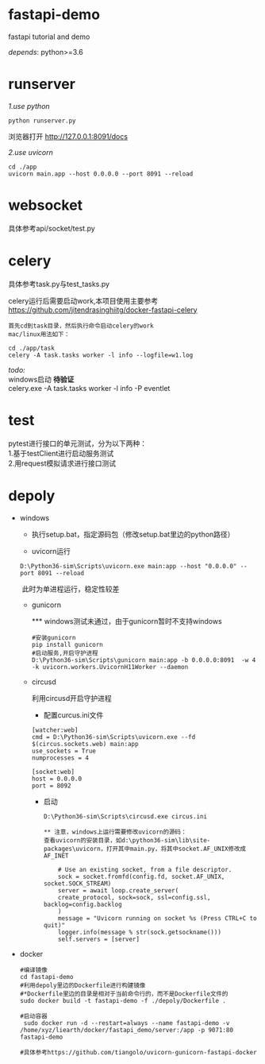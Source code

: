 # fastapi-demo

fastapi tutorial and demo

*depends*:
python>=3.6

# runserver
*1.use python*

```buildoutcfg
python runserver.py
```

浏览器打开 http://127.0.0.1:8091/docs

*2.use uvicorn* 
```buildoutcfg
cd ./app
uvicorn main.app --host 0.0.0.0 --port 8091 --reload
```

# websocket
具体参考api/socket/test.py

# celery
具体参考task.py与test_tasks.py

celery运行后需要启动work,本项目使用主要参考
https://github.com/jitendrasinghiitg/docker-fastapi-celery

```
首先cd到task目录，然后执行命令启动celery的work
mac/linux用法如下：

cd ./app/task 
celery -A task.tasks worker -l info --logfile=w1.log
```

*todo:*  
windows启动 **待验证**  
celery.exe -A  task.tasks worker -l info  -P eventlet

# test
pytest进行接口的单元测试，分为以下两种：  
1.基于testClient进行启动服务测试  
2.用request模拟请求进行接口测试



# depoly

* windows

  * 执行setup.bat，指定源码包（修改setup.bat里边的python路径）

  * uvicorn运行

  ```
  D:\Python36-sim\Scripts\uvicorn.exe main:app --host "0.0.0.0" --port 8091 --reload
  ```

  ​	此时为单进程运行，稳定性较差

  * gunicorn

     *** windows测试未通过，由于gunicorn暂时不支持windows

    ```
    #安装gunicorn
    pip install gunicorn
    #启动服务,开启守护进程
    D:\Python36-sim\Scripts\gunicorn main:app -b 0.0.0.0:8091  -w 4 -k uvicorn.workers.UvicornH11Worker --daemon  
    
    ```

  * circusd

    利用circusd开启守护进程

    * 配置curcus.ini文件

    ```
    [watcher:web]
    cmd = D:\Python36-sim\Scripts\uvicorn.exe --fd $(circus.sockets.web) main:app
    use_sockets = True
    numprocesses = 4
    
    [socket:web]
    host = 0.0.0.0
    port = 8092
    
    ```

    * 启动

      ```
      D:\Python36-sim\Scripts\circusd.exe circus.ini
      
      ** 注意，windows上运行需要修改uvicorn的源码：
      查看uvicorn的安装目录，如d:\python36-sim\lib\site-packages\uvicorn，打开其中main.py，将其中socket.AF_UNIX修改成AF_INET
      
          # Use an existing socket, from a file descriptor.
          sock = socket.fromfd(config.fd, socket.AF_UNIX, socket.SOCK_STREAM)
          server = await loop.create_server(
          create_protocol, sock=sock, ssl=config.ssl, backlog=config.backlog
          )
          message = "Uvicorn running on socket %s (Press CTRL+C to quit)"
          logger.info(message % str(sock.getsockname()))
          self.servers = [server]
      ```

      

* docker

  ```
  #编译镜像
  cd fastapi-demo
  #利用depoly里边的Dockerfile进行构建镜像
  #*Dockerfile里边的目录是相对于当前命令行的，而不是Dockerfile文件的
  sudo docker build -t fastapi-demo -f ./depoly/Dockerfile .
  
  #启动容器
   sudo docker run -d --restart=always --name fastapi-demo -v /home/xyz/liearth/docker/fastapi_demo/server:/app -p 9071:80 fastapi-demo
  
  #具体参考https://github.com/tiangolo/uvicorn-gunicorn-fastapi-docker
  
  ```

  





